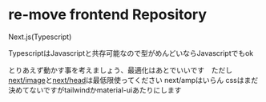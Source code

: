# re-move frontend Repository

Next.js(Typescript)

TypescriptはJavascriptと共存可能なので型がめんどいならJavascriptでもok

とりあえず動かす事を考えましょう、最適化はあとでいいです　ただし[next/image](https://nextjs.org/docs/api-reference/next/image)と[next/head](https://nextjs.org/docs/api-reference/next/head)は最低限使ってください next/ampはいらん
cssはまだ決めてないですがtailwindかmaterial-uiあたりにします
